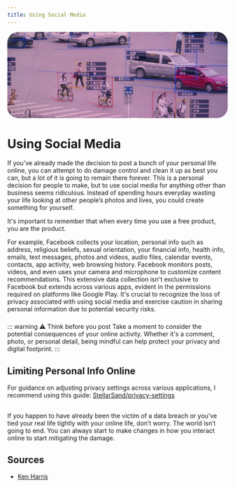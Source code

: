 ```yaml
---
title: Using Social Media
---
```


![Cover](../assets/cctv.png)

# Using Social Media

If you’ve already made the decision to post a bunch of your personal life online, you can attempt to do damage control and clean it up as best you can, but a lot of it is going to remain there forever. This is a personal decision for people to make, but to use social media for anything other than business seems ridiculous. Instead of spending hours everyday wasting your life looking at other people’s photos and lives, you could create something for yourself.

It's important to remember that when every time you use a free product, you are the product.

For example, Facebook collects your location, personal info such as address, religious beliefs, sexual orientation, your financial info, health info, emails, text messages, photos and videos, audio files, calendar events, contacts, app activity, web browsing history. Facebook monitors posts, videos, and even uses your camera and microphone to customize content recommendations. This extensive data collection isn't exclusive to Facebook but extends across various apps, evident in the permissions required on platforms like Google Play. It's crucial to recognize the loss of privacy associated with using social media and exercise caution in sharing personal information due to potential security risks.
###
::: warning ⚠️ Think before you post
Take a moment to consider the potential consequences of your online activity. Whether it's a comment, photo, or personal detail, being mindful can help protect your privacy and digital footprint.
:::

## Limiting Personal Info Online


For guidance on adjusting privacy settings across various applications, I recommend using this guide: [StellarSand/privacy-settings](https://github.com/StellarSand/privacy-settings)

##

If you happen to have already been the victim of a data breach or you’ve tied your real life tightly with your online life, don’t worry. The world isn’t going to end. You can always start to make changes in how you interact online to start mitigating the damage.

## Sources
- [Ken Harris](https://cyber.kenharris.io/opsec/socialmedia/)